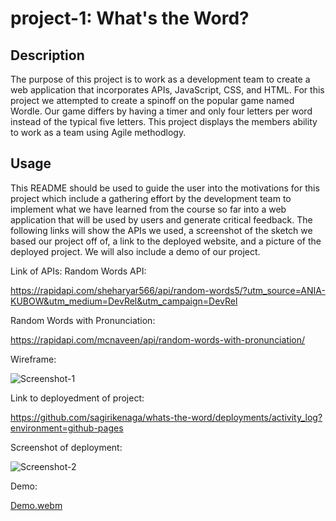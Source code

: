 # project-1: What's the Word?

## Description

The purpose of this project is to work as a development team to create a web application that incorporates APIs, JavaScript, CSS, and HTML. For this project we attempted to create a spinoff on the popular game named Wordle. Our game differs by having a timer and only four letters per word instead of the typical five letters. This project displays the members ability to work as a team using Agile methodlogy. 

## Usage

This README should be used to guide the user into the motivations for this project which include a gathering effort by the development team to implement what we have learned from the course so far into a web application that will be used by users and generate critical feedback. The following links will show the APIs we used, a screenshot of the sketch we based our project off of, a link to the deployed website, and a picture of the deployed project. We will also include a demo of our project.

Link of APIs:
Random Words API: 

https://rapidapi.com/sheharyar566/api/random-words5/?utm_source=ANIA-KUBOW&utm_medium=DevRel&utm_campaign=DevRel

Random Words with Pronunciation: 

https://rapidapi.com/mcnaveen/api/random-words-with-pronunciation/

Wireframe:

![Screenshot-1](https://user-images.githubusercontent.com/112971337/193312353-3d111203-ba95-4baf-9281-8310748291ca.png)


Link to deployedment of project:

https://github.com/sagirikenaga/whats-the-word/deployments/activity_log?environment=github-pages

Screenshot of deployment:

![Screenshot-2](https://user-images.githubusercontent.com/112971337/193312364-beb82294-583a-4207-a6e9-7d27bfbf6760.png)

Demo:

[Demo.webm](https://user-images.githubusercontent.com/112971337/193614058-a3d08acc-548b-4f05-a716-7ef2d0143f34.webm)
